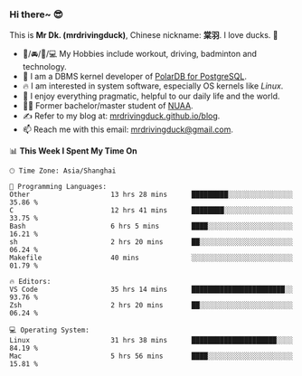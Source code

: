 ### Hi there~ 😎

This is **Mr Dk. (mrdrivingduck)**, Chinese nickname: **棠羽**. I love ducks. 🦆

- 💪/🚘/🏸/💻 My Hobbies include workout, driving, badminton and technology.
- 🍊 I am a DBMS kernel developer of [PolarDB for PostgreSQL](https://github.com/ApsaraDB/PolarDB-for-PostgreSQL).
- 🔥 I am interested in system software, especially OS kernels like *Linux*.
- 🔧 I enjoy everything pragmatic, helpful to our daily life and the world.
- 👨‍🎓 Former bachelor/master student of [NUAA](https://en.wikipedia.org/wiki/Nanjing_University_of_Aeronautics_and_Astronautics).
- ✍ Refer to my blog at: [mrdrivingduck.github.io/blog](https://mrdrivingduck.github.io/blog/).
- 📫 Reach me with this email: [mrdrivingduck@gmail.com](mailto:mrdrivingduck@gmail.com).

<!--START_SECTION:waka-->
📊 **This Week I Spent My Time On** 

```text
🕑︎ Time Zone: Asia/Shanghai

💬 Programming Languages: 
Other                    13 hrs 28 mins      █████████░░░░░░░░░░░░░░░░   35.86 % 
C                        12 hrs 41 mins      ████████░░░░░░░░░░░░░░░░░   33.75 % 
Bash                     6 hrs 5 mins        ████░░░░░░░░░░░░░░░░░░░░░   16.21 % 
sh                       2 hrs 20 mins       ██░░░░░░░░░░░░░░░░░░░░░░░   06.24 % 
Makefile                 40 mins             ░░░░░░░░░░░░░░░░░░░░░░░░░   01.79 % 

🔥 Editors: 
VS Code                  35 hrs 14 mins      ███████████████████████░░   93.76 % 
Zsh                      2 hrs 20 mins       ██░░░░░░░░░░░░░░░░░░░░░░░   06.24 % 

💻 Operating System: 
Linux                    31 hrs 38 mins      █████████████████████░░░░   84.19 % 
Mac                      5 hrs 56 mins       ████░░░░░░░░░░░░░░░░░░░░░   15.81 % 
```


<!--END_SECTION:waka-->

<!-- ![Mr Dk.'s GitHub Stats](https://github-readme-stats.vercel.app/api?username=mrdrivingduck&count_private&show_icons=true&theme=buefy) -->

<!-- ![Most Used Languages](https://github-readme-stats.vercel.app/api/top-langs/?username=mrdrivingduck&exclude_repo=mips32-CPU,snort-tcp-socket&theme=buefy&layout=compact&langs_count=10) -->


<!--
**mrdrivingduck/mrdrivingduck** is a ✨ _special_ ✨ repository because its `README.md` (this file) appears on your GitHub profile.

Here are some ideas to get you started:

- 🔭 I’m currently working on ...
- 🌱 I’m currently learning ...
- 👯 I’m looking to collaborate on ...
- 🤔 I’m looking for help with ...
- 💬 Ask me about ...
- 📫 How to reach me: ...
- 😄 Pronouns: ...
- ⚡ Fun fact: ...
-->
